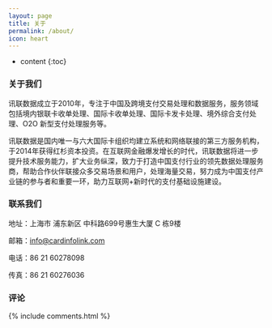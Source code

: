 ```yaml
---
layout: page
title: 关于
permalink: /about/
icon: heart
---
```


* content
{:toc}

### 关于我们

讯联数据成立于2010年，专注于中国及跨境支付交易处理和数据服务，服务领域包括境内银联卡收单处理、国际卡收单处理、国际卡发卡处理、境外综合支付处理、O2O 新型支付处理服务等。

讯联数据是国内唯一与六大国际卡组织均建立系统和网络联接的第三方服务机构，于2014年获得红杉资本投资。在互联网金融爆发增长的时代，讯联数据将进一步提升技术服务能力，扩大业务纵深，致力于打造中国支付行业的领先数据处理服务商，帮助合作伙伴联接众多交易场景和用户，处理海量交易，努力成为中国支付产业链的参与者和重要一环，助力互联网+新时代的支付基础设施建设。


### 联系我们

地址：上海市 浦东新区 中科路699号惠生大厦 C 栋9楼

邮箱：info@cardinfolink.com

电话：86 21 60278098

传真：86 21 60276036

### 评论

{% include comments.html %}
